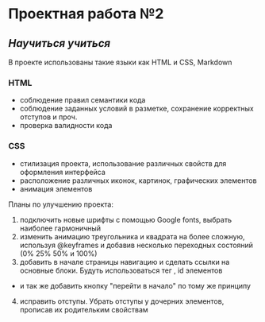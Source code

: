 # Проектная работа №2

## *Научиться учиться*

В проекте использованы такие языки как HTML и CSS, Markdown

### HTML

- соблюдение правил семантики кода
- соблюдение заданных условий в разметке, сохранение корректных отступов и проч.
- проверка валидности кода

### CSS

- стилизация проекта, использование различных свойств для оформления интерфейса
- расположение различных иконок, картинок, графических элементов
- анимация элементов

Планы по улучшению проекта:

1. подключить новые шрифты с помощью Google fonts, выбрать наиболее гармоничный
2. изменить анимацию треугольника и квадрата на более сложную, используя @keyframes и добавив несколько переходных состояний (0% 25% 50% и 100%)
3. добавить в начале страницы навигацию и сделать ссылки на основные блоки. Будуть использоваться тег <a>, id элементов
  - и так же добавить кнопку "перейти в начало" по тому же принципу
4. исправить отступы. Убрать отступы у дочерних элементов, прописав их родительким свойствам
